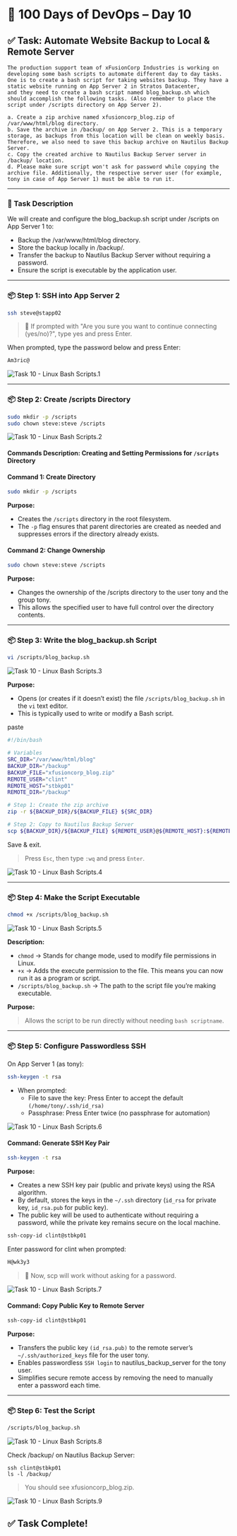 # 🧪 100 Days of DevOps – Day 10
## ✅ Task: Automate Website Backup to Local & Remote Server

```text
The production support team of xFusionCorp Industries is working on developing some bash scripts to automate different day to day tasks.
One is to create a bash script for taking websites backup. They have a static website running on App Server 2 in Stratos Datacenter,
and they need to create a bash script named blog_backup.sh which should accomplish the following tasks. (Also remember to place the script under /scripts directory on App Server 2).

a. Create a zip archive named xfusioncorp_blog.zip of /var/www/html/blog directory.
b. Save the archive in /backup/ on App Server 2. This is a temporary storage, as backups from this location will be clean on weekly basis. Therefore, we also need to save this backup archive on Nautilus Backup Server.
c. Copy the created archive to Nautilus Backup Server server in /backup/ location.
d. Please make sure script won't ask for password while copying the archive file. Additionally, the respective server user (for example, tony in case of App Server 1) must be able to run it.
```

---

### 📝 Task Description
We will create and configure the blog_backup.sh script under /scripts on App Server 1 to:
- Backup the /var/www/html/blog directory.
- Store the backup locally in /backup/.
- Transfer the backup to Nautilus Backup Server without requiring a password.
- Ensure the script is executable by the application user.

---

### 📦 Step 1: SSH into App Server 2

```bash
ssh steve@stapp02
```
> 📝 If prompted with "Are you sure you want to continue connecting (yes/no)?", type yes and press Enter.

When prompted, type the password below and press Enter:

```bash
Am3ric@
```
![Task 10 - Linux Bash Scripts.1](images/Day-10.1.png)

---

### 📦 Step 2: Create /scripts Directory

```bash
sudo mkdir -p /scripts
sudo chown steve:steve /scripts
```

![Task 10 - Linux Bash Scripts.2](images/Day-10.2.png)

#### Commands Description: Creating and Setting Permissions for `/scripts` Directory

#### Command 1: Create Directory
```bash
sudo mkdir -p /scripts
```

**Purpose:**
- Creates the `/scripts` directory in the root filesystem.
- The `-p` flag ensures that parent directories are created as needed and suppresses errors if the directory already exists.

#### Command 2: Change Ownership
```bash
sudo chown steve:steve /scripts
```

**Purpose:**
- Changes the ownership of the /scripts directory to the user tony and the group tony.
- This allows the specified user to have full control over the directory contents.

---

### 📦 Step 3: Write the blog_backup.sh Script

```bash
vi /scripts/blog_backup.sh
```

![Task 10 - Linux Bash Scripts.3](images/Day-10.3.png)

**Purpose:**
- Opens (or creates if it doesn’t exist) the file `/scripts/blog_backup.sh` in the `vi` text editor.
- This is typically used to write or modify a Bash script.

paste

```bash
#!/bin/bash

# Variables
SRC_DIR="/var/www/html/blog"
BACKUP_DIR="/backup"
BACKUP_FILE="xfusioncorp_blog.zip"
REMOTE_USER="clint"
REMOTE_HOST="stbkp01"
REMOTE_DIR="/backup"

# Step 1: Create the zip archive
zip -r ${BACKUP_DIR}/${BACKUP_FILE} ${SRC_DIR}

# Step 2: Copy to Nautilus Backup Server
scp ${BACKUP_DIR}/${BACKUP_FILE} ${REMOTE_USER}@${REMOTE_HOST}:${REMOTE_DIR}
```

Save & exit.
> Press `Esc`, then type `:wq` and press `Enter`.

![Task 10 - Linux Bash Scripts.4](images/Day-10.4.png)

---

### 📦 Step 4: Make the Script Executable

```bash
chmod +x /scripts/blog_backup.sh
```

![Task 10 - Linux Bash Scripts.5](images/Day-10.5.png)

**Description:**
- `chmod` → Stands for change mode, used to modify file permissions in Linux.
- `+x` → Adds the execute permission to the file. This means you can now run it as a program or script.
- `/scripts/blog_backup.sh` → The path to the script file you’re making executable.

**Purpose:**
> Allows the script to be run directly without needing `bash scriptname`.

---

### 📦 Step 5: Configure Passwordless SSH
On App Server 1 (as tony):

```bash
ssh-keygen -t rsa
```
- When prompted:
  - File to save the key: Press Enter to accept the default `(/home/tony/.ssh/id_rsa)`
  - Passphrase: Press Enter twice (no passphrase for automation)

![Task 10 - Linux Bash Scripts.6](images/Day-10.6.png)

#### Command: Generate SSH Key Pair
```bash
ssh-keygen -t rsa
```

**Purpose:**
- Creates a new SSH key pair (public and private keys) using the RSA algorithm.
- By default, stores the keys in the `~/.ssh` directory (`id_rsa` for private key, `id_rsa.pub` for public key).
- The public key will be used to authenticate without requiring a password, while the private key remains secure on the local machine.


```bash
ssh-copy-id clint@stbkp01
```

Enter password for clint when prompted:
```bash
H@wk3y3
```
> 📝 Now, scp will work without asking for a password.

![Task 10 - Linux Bash Scripts.7](images/Day-10.7.png)

#### Command: Copy Public Key to Remote Server
```bash
ssh-copy-id clint@stbkp01
```

**Purpose:**
- Transfers the public key `(id_rsa.pub)` to the remote server’s `~/.ssh/authorized_keys` file for the user tony.
- Enables passwordless `SSH login` to nautilus_backup_server for the tony user.
- Simplifies secure remote access by removing the need to manually enter a password each time.

---

### 📦 Step 6: Test the Script
```bash
/scripts/blog_backup.sh
```

![Task 10 - Linux Bash Scripts.8](images/Day-10.8.png)

Check /backup/ on Nautilus Backup Server:
```
ssh clint@stbkp01
ls -l /backup/
```
> You should see xfusioncorp_blog.zip.

![Task 10 - Linux Bash Scripts.9](images/Day-10.9.png)

## ✅ Task Complete!
